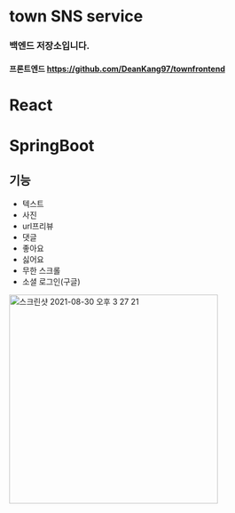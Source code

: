 # town SNS service
  ### 백엔드 저장소입니다.
  #### 프론트엔드 https://github.com/DeanKang97/townfrontend

# React 
# SpringBoot

## 기능
+ 텍스트
+ 사진
+ url프리뷰
+ 댓글
+ 좋아요
+ 싫어요
+ 무한 스크롤
+ 소셜 로그인(구글)

<img width="376" alt="스크린샷 2021-08-30 오후 3 27 21" src="https://user-images.githubusercontent.com/53002135/131295058-fc7354fb-af7e-47b8-b433-b9ef841d74bf.png">


